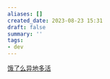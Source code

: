 ```yaml
---
aliases: []
created_date: 2023-08-23 15:31
draft: false
summary: ''
tags:
- dev
---
```


[饿了么异地多活](../Daily/2023/2023-06-06.md#饿了么异地多活)